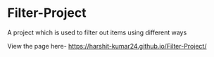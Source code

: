 # Filter-Project
A project which is used to filter out items using different ways 

View the page here- https://harshit-kumar24.github.io/Filter-Project/
